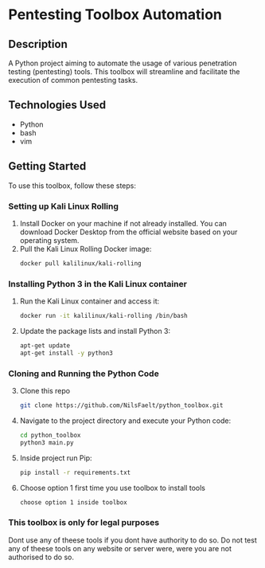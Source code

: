 # Pentesting Toolbox Automation

## Description
A Python project aiming to automate the usage of various penetration testing (pentesting) tools. This toolbox will streamline and facilitate the execution of common pentesting tasks.

## Technologies Used
- Python
- bash
- vim

## Getting Started
To use this toolbox, follow these steps:

### Setting up Kali Linux Rolling
1. Install Docker on your machine if not already installed. You can download Docker Desktop from the official website based on your operating system.
2. Pull the Kali Linux Rolling Docker image:
    ```bash
    docker pull kalilinux/kali-rolling
    ```

### Installing Python 3 in the Kali Linux container
1. Run the Kali Linux container and access it:
    ```bash
    docker run -it kalilinux/kali-rolling /bin/bash
    ```
2. Update the package lists and install Python 3:
    ```bash
    apt-get update
    apt-get install -y python3
    ```

### Cloning and Running the Python Code
3. Clone this repo
    ```bash
    git clone https://github.com/NilsFaelt/python_toolbox.git
    ```
4. Navigate to the project directory and execute your Python code:
    ```bash
    cd python_toolbox
    python3 main.py
    ```
5. Inside project run Pip:
    ```bash
    pip install -r requirements.txt
    ```    
6. Choose option 1 first time you use toolbox to install tools
    ```bash
    choose option 1 inside toolbox
    ```

### This toolbox is only for legal purposes
  Dont use any of theese tools if you dont have authority to do so.
  Do not test any of theese tools on any website or server were, were you are not authorised to do so.
